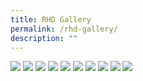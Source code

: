 ```yaml
---
title: RHD Gallery
permalink: /rhd-gallery/
description: ""
---
```

![](/images/IMG-20200730-WA0034.jpg)
![](/images/IMG-20200730-WA0018.jpg)
![](/images/IMG-20200730-WA0033.jpg)
![](/images/IMG-20200730-WA0027.jpg)
![](/images/IMG-20200730-WA0019.jpg)
![](/images/IMG-20200730-WA0022.jpg)
![](/images/IMG-20200730-WA0014.jpg)
![](/images/IMG-20200730-WA0009.jpg)
![](/images/IMG-20200730-WA0008.jpg)
![](/images/20200730_075918.jpg)